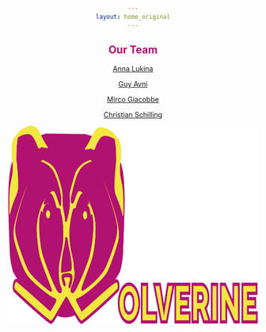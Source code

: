 ```yaml
---
layout: home_original
---
```



<link rel="stylesheet" href="https://maxcdn.bootstrapcdn.com/font-awesome/4.6.0/css/font-awesome.min.css">


## <center><span style="color:#b11170">Our Team</span></center>

<style>
body {
text-align: center}
</style>

[Anna Lukina]()

[Guy Avni]()

[Mirco Giacobbe]()

[Christian Schilling]()

<img height="400px" class="center-block" src="resources/logo.png">

